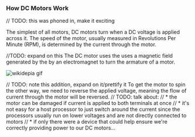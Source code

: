 ### How DC Motors Work

// TODO: this was phoned in, make it exciting

The simplest of all motors, DC motors turn when a DC voltage is applied across it. The speed of the motor, usually measured in Revolutions Per Minute (RPM), is determined by the current through the motor.

//TODO: expand on this
The DC motor uses the uses a magnetic field generated by the by an electromagnet to turn the armature of a motor.

![wikidepia gif](https://en.wikipedia.org/wiki/DC_motor#/media/File:Ejs_Open_Source_Direct_Current_Electrical_Motor_Model_Java_Applet_(_DC_Motor_)_80_degree_split_ring.gif)

// TODO: note this addition, expand on it/prettify it
To get the motor to spin the other way, we need to reverse the applied voltage, meaning the flow  of current through the motor will be reversed.
// TODO: talk about:
// 	* the motor can be damaged if current is applied to both terminals at once
//	* it's not easy for a host processor to just switch around the current since the processors usually run on lower voltages and are not directly connected to motors
//	* if only there were a device that could help ensure we're correctly providing power to our DC motors...
